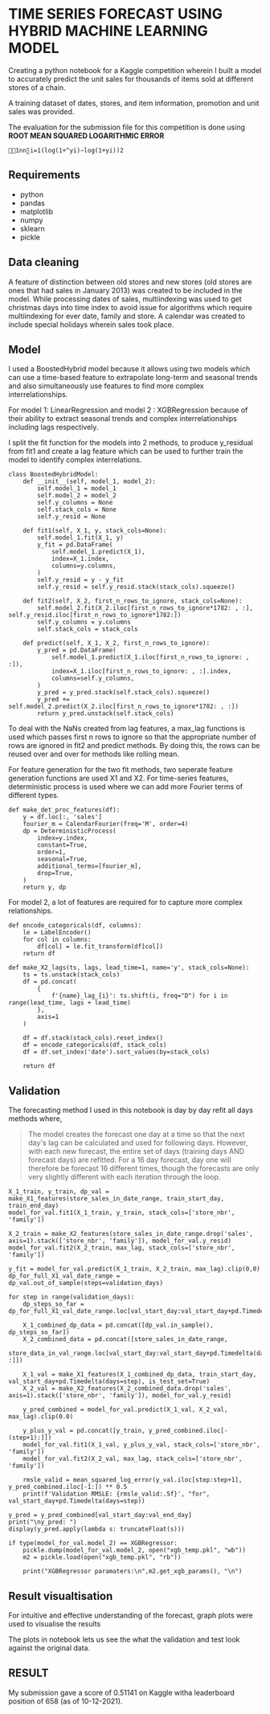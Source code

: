 # TIME SERIES FORECAST USING HYBRID MACHINE LEARNING MODEL

Creating a python notebook for a Kaggle competition wherein I built a model to accurately predict the unit sales for thousands of items sold at different stores of a chain.

A training dataset of dates, stores, and item information, promotion and unit sales was provided.

The evaluation for the submission file for this competition is done using **ROOT MEAN SQUARED LOGARITHMIC ERROR**

	⎷1nn∑i=1(log(1+^yi)−log(1+yi))2

## Requirements

 - python
 - pandas
 - matplotlib
 - numpy
 - sklearn
 - pickle

## Data cleaning
A feature of distinction between old stores and new stores (old stores are ones that had sales in January 2013) was created to be included in the model.  While processing dates of sales, multiindexing was used to get christmas days into time index to avoid issue for algorithms which require multiindexing for ever date, family and store. A calendar was created to include special holidays wherein sales took place.

## Model
I used a BoostedHybrid model because it allows using two models which can use a time-based feature to extrapolate long-term and seasonal trends and also simultaneously use features to find more complex interrelationships.

For model 1: LinearRegression and model 2 : XGBRegression
because of their ability to extract seasonal trends and complex interrelationships including lags respectively.

I split the fit function for the models into 2 methods, to produce y_residual from fit1 and create a lag feature which can be used to further train the model to identify complex interrelations.

    class BoostedHybridModel:
	    def __init__(self, model_1, model_2):
	        self.model_1 = model_1
	        self.model_2 = model_2
	        self.y_columns = None
	        self.stack_cols = None
	        self.y_resid = None

	    def fit1(self, X_1, y, stack_cols=None):
	        self.model_1.fit(X_1, y) 
	        y_fit = pd.DataFrame(
	            self.model_1.predict(X_1), 
	            index=X_1.index,
	            columns=y.columns,
	        )
	        self.y_resid = y - y_fit 
	        self.y_resid = self.y_resid.stack(stack_cols).squeeze()  
	        
	    def fit2(self, X_2, first_n_rows_to_ignore, stack_cols=None):
	        self.model_2.fit(X_2.iloc[first_n_rows_to_ignore*1782: , :], self.y_resid.iloc[first_n_rows_to_ignore*1782:]) 
	        self.y_columns = y.columns 
	        self.stack_cols = stack_cols 

	    def predict(self, X_1, X_2, first_n_rows_to_ignore):
	        y_pred = pd.DataFrame(
	            self.model_1.predict(X_1.iloc[first_n_rows_to_ignore: , :]),
	            index=X_1.iloc[first_n_rows_to_ignore: , :].index,
	            columns=self.y_columns,
	        )
	        y_pred = y_pred.stack(self.stack_cols).squeeze()  
	        y_pred += self.model_2.predict(X_2.iloc[first_n_rows_to_ignore*1782: , :]) 
	        return y_pred.unstack(self.stack_cols)

To deal with the NaNs created from lag features, a max_lag functions is used which passes first n rows to ignore so that the appropriate number of rows are ignored in fit2 and predict methods. By doing this, the rows can be reused over and over for methods like rolling mean.

For feature generation for the two fit methods, two seperate feature generation functions are used X1 and X2.
For time-series features, deterministic process is used where we can add more Fourier terms of different types.

    def make_det_proc_features(df):
	    y = df.loc[:, 'sales']
	    fourier_m = CalendarFourier(freq='M', order=4)
	    dp = DeterministicProcess(
	        index=y.index,
	        constant=True,
	        order=1,
	        seasonal=True,
	        additional_terms=[fourier_m],
	        drop=True,
	    )
	    return y, dp

For model 2, a lot of features are required for to capture more complex relationships.

    def encode_categoricals(df, columns):
	    le = LabelEncoder()
	    for col in columns:
	        df[col] = le.fit_transform(df[col])
	    return df
    
    def make_X2_lags(ts, lags, lead_time=1, name='y', stack_cols=None):
	    ts = ts.unstack(stack_cols)
	    df = pd.concat(
	        {
	            f'{name}_lag_{i}': ts.shift(i, freq="D") for i in range(lead_time, lags + lead_time)
	        },
	        axis=1
	    )

	    df = df.stack(stack_cols).reset_index()
	    df = encode_categoricals(df, stack_cols)
	    df = df.set_index('date').sort_values(by=stack_cols)

	    return df

## Validation

The forecasting method I used in this notebook is day by day refit all days methods where,

> The model creates the forecast one day at a time so that the next day's lag can be calculated and used for following days. However, with each new forecast, the entire set of days (training days AND forecast days) are refitted. For a 16 day forecast, day one will therefore be forecast 16 different times, though the forecasts are only very slightly different with each iteration through the loop.

    X_1_train, y_train, dp_val = make_X1_features(store_sales_in_date_range, train_start_day, train_end_day)
    model_for_val.fit1(X_1_train, y_train, stack_cols=['store_nbr', 'family'])

    X_2_train = make_X2_features(store_sales_in_date_range.drop('sales', axis=1).stack(['store_nbr', 'family']), model_for_val.y_resid)
    model_for_val.fit2(X_2_train, max_lag, stack_cols=['store_nbr', 'family'])

    y_fit = model_for_val.predict(X_1_train, X_2_train, max_lag).clip(0,0)
    dp_for_full_X1_val_date_range = dp_val.out_of_sample(steps=validation_days)

    for step in range(validation_days):
        dp_steps_so_far = dp_for_full_X1_val_date_range.loc[val_start_day:val_start_day+pd.Timedelta(days=step),:]

        X_1_combined_dp_data = pd.concat([dp_val.in_sample(), dp_steps_so_far])
        X_2_combined_data = pd.concat([store_sales_in_date_range,
                                       store_data_in_val_range.loc[val_start_day:val_start_day+pd.Timedelta(days=step), :]])
        
        X_1_val = make_X1_features(X_1_combined_dp_data, train_start_day, val_start_day+pd.Timedelta(days=step), is_test_set=True)
        X_2_val = make_X2_features(X_2_combined_data.drop('sales', axis=1).stack(['store_nbr', 'family']), model_for_val.y_resid)

        y_pred_combined = model_for_val.predict(X_1_val, X_2_val, max_lag).clip(0.0)

        y_plus_y_val = pd.concat([y_train, y_pred_combined.iloc[-(step+1):]])
        model_for_val.fit1(X_1_val, y_plus_y_val, stack_cols=['store_nbr', 'family'])
        model_for_val.fit2(X_2_val, max_lag, stack_cols=['store_nbr', 'family'])

        rmsle_valid = mean_squared_log_error(y_val.iloc[step:step+1], y_pred_combined.iloc[-1:]) ** 0.5
        print(f'Validation RMSLE: {rmsle_valid:.5f}', "for", val_start_day+pd.Timedelta(days=step))

    y_pred = y_pred_combined[val_start_day:val_end_day]
    print("\ny_pred: ")
    display(y_pred.apply(lambda s: truncateFloat(s)))

    if type(model_for_val.model_2) == XGBRegressor:
        pickle.dump(model_for_val.model_2, open("xgb_temp.pkl", "wb"))
        m2 = pickle.load(open("xgb_temp.pkl", "rb"))

        print("XGBRegressor paramaters:\n",m2.get_xgb_params(), "\n")


## Result visualtisation
For intuitive and effective understanding of the forecast, graph plots were used to visualise the results

The plots in notebook lets us see the what the validation and test look against the original data.

## RESULT
My submission gave a score of 0.51141 on Kaggle witha leaderboard position of 658 (as of 10-12-2021).

